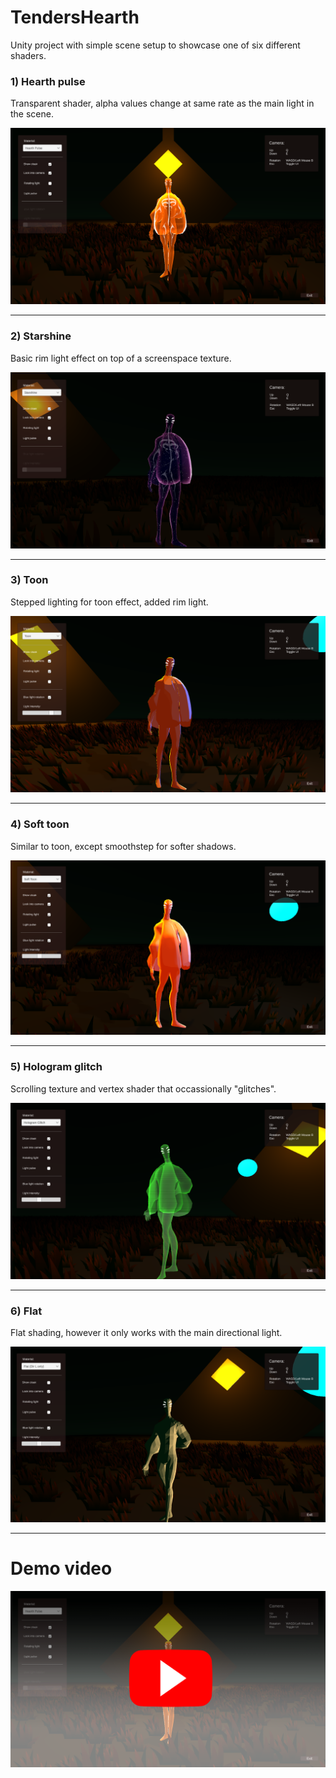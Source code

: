 # TendersHearth
Unity project with simple scene setup to showcase one of six different shaders.

### 1) Hearth pulse
Transparent shader, alpha values change at same rate as the main light in the scene.

![Shader 1 - pulse](./ReadmeImages/tender1.png)

---

### 2) Starshine
Basic rim light effect on top of a screenspace texture.

![Shader 2 - starshine](./ReadmeImages/tender2.png)

---

### 3) Toon
Stepped lighting for toon effect, added rim light.

![Shader 3 - Toon](./ReadmeImages/tender3.png)

---

### 4) Soft toon
Similar to toon, except smoothstep for softer shadows.

![Shader 4 - Soft toon](./ReadmeImages/tender4.png)

---

### 5) Hologram glitch
Scrolling texture and vertex shader that occassionally "glitches".

![Shader 5 - Hologram glitch](./ReadmeImages/tender5.png)

---

### 6) Flat
Flat shading, however it only works with the main directional light.

![Shader 6 - Flat](./ReadmeImages/tender6.png)

---

# Demo video

[![link na video](./ReadmeImages/tenderthumbnail.png)](https://youtu.be/Wz1qCyMvyxg "Shader demo")
